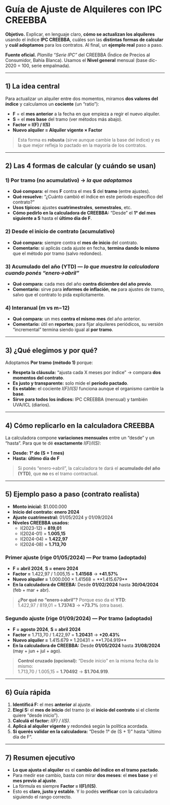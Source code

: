 
# Guía de Ajuste de Alquileres con **IPC CREEBBA** 

**Objetivo.** Explicar, en lenguaje claro, **cómo se actualizan los alquileres** usando el índice **IPC CREEBBA**, cuáles son las **distintas formas de calcular** y **cuál adoptamos** para los contratos. Al final, un **ejemplo real** paso a paso.

**Fuente oficial.** *Planilla “Serie IPC”* del CREEBBA (Índice de Precios al Consumidor, Bahía Blanca). Usamos el **Nivel general** mensual (base dic-2020 = 100, serie empalmada).

---

## 1) La idea central
Para actualizar un alquiler entre dos momentos, miramos **dos valores del índice** y calculamos un **cociente** (un “ratio”):
- **F** = el **mes anterior** a la fecha en que empieza a regir el nuevo alquiler.
- **S** = el **mes base** del tramo (ver métodos más abajo).
- **Factor = I(F) / I(S)**  
- **Nuevo alquiler = Alquiler vigente × Factor**

> Esta forma es **robusta** (sirve aunque cambie la base del índice) y es la que mejor refleja lo pactado en la mayoría de los contratos.

---

## 2) Las 4 formas de calcular (y cuándo se usan)

### 1) **Por tramo** (no acumulativo) → *la que adoptamos*
- **Qué compara:** el mes **F** contra el mes **S** del **tramo** (entre ajustes).
- **Qué resuelve:** “¿Cuánto cambió el índice en este período específico del contrato?”
- **Usos típicos:** ajustes **cuatrimestrales**, **semestrales**, etc.
- **Cómo pedirlo en la calculadora de CREEBBA:** “Desde” el **1° del mes siguiente a S** hasta el **último día de F**.

### 2) **Desde el inicio de contrato** (acumulativo)
- **Qué compara:** siempre contra el **mes de inicio** del contrato.
- **Comentario:** si aplicás cada ajuste en fecha, **termina dando lo mismo** que el método por tramo (salvo redondeo).

### 3) **Acumulado del año (YTD)** — *lo que muestra la calculadora cuando ponés “enero→abril”*
- **Qué compara:** cada mes del año **contra diciembre del año previo**.
- **Comentario:** sirve para **informes de inflación**, **no** para ajustes de tramo, salvo que el contrato lo pida explícitamente.

### 4) **Interanual (m vs m−12)**
- **Qué compara:** un mes **contra el mismo mes** del año anterior.
- **Comentario:** útil en **reportes**; para fijar alquileres periódicos, su versión “incremental” termina siendo igual al **por tramo**.

---

## 3) ¿Qué elegimos y por qué?
Adoptamos **Por tramo (método 1)** porque:
- **Respeta la cláusula:** “ajusta cada X meses por índice” → compara **dos momentos del contrato**.
- **Es justo y transparente:** solo mide el **período pactado**.
- **Es estable:** el cociente *I(F)/I(S)* funciona aunque el organismo cambie la **base**.
- **Sirve para todos los índices:** IPC CREEBBA (mensual) y también UVA/ICL (diarios).

---

## 4) Cómo replicarlo en la **calculadora CREEBBA**
La calculadora compone **variaciones mensuales** entre un “desde” y un “hasta”. Para que te dé **exactamente** *I(F)/I(S)*:
- **Desde:** **1° de (S + 1 mes)**  
- **Hasta:** **último día de F**

> Si ponés “enero→abril”, la calculadora te dará el **acumulado del año (YTD)**, que **no** es el tramo contractual.

---

## 5) Ejemplo paso a paso (contrato realista)
- **Monto inicial:** $1.000.000  
- **Inicio del contrato:** **enero 2024**  
- **Ajuste cuatrimestral:** 01/05/2024 y 01/09/2024  
- **Niveles CREEBBA usados:**  
  - I(2023-12) = **819,01**  
  - I(2024-01) = **1.005,15**  
  - I(2024-04) = **1.422,97**  
  - I(2024-08) = **1.713,70**

### Primer ajuste (rige 01/05/2024) — **Por tramo (adoptado)**
- **F = abril 2024**, **S = enero 2024**  
- **Factor =** 1.422,97 / 1.005,15 = **1.41568** → **+41.57%**  
- **Nuevo alquiler =** $1.000.000 × 1.41568 = **$1.415.679**  
- **En la calculadora de CREEBA:** Desde **01/02/2024** hasta **30/04/2024** (feb + mar + abr).

> **¿Por qué no “enero→abril”?** Porque eso da el **YTD**:  
> 1.422,97 / 819,01 = **1.73743** → **+73.7%** (otra base).

### Segundo ajuste (rige 01/09/2024) — **Por tramo (adoptado)**
- **F = agosto 2024**, **S = abril 2024**  
- **Factor =** 1.713,70 / 1.422,97 = **1.20431** → **+20.43%**  
- **Nuevo alquiler =** $1.415.679 × 1.20431 = **$1.704.919**  
- **En la calculadora de CREEBBA:** Desde **01/05/2024** hasta **31/08/2024** (may + jun + jul + ago).

> **Control cruzado (opcional):** “Desde inicio” en la misma fecha da lo mismo:  
> 1.713,70 / 1.005,15 = **1.70492** → **$1.704.919**.

---

## 6) Guía rápida
1. **Identificá F:** el mes **anterior** al ajuste.  
2. **Elegí S:** el **mes de inicio** del tramo (o el **inicio del contrato** si el cliente quiere “desde inicio”).  
3. **Calculá el factor:** *I(F) / I(S)*.  
4. **Aplicá al alquiler vigente** y redondeá según la política acordada.  
5. **Si querés validar en la calculadora:** “Desde 1° de (S + 1)” hasta “último día de F”.

---

## 7) Resumen ejecutivo
- **Lo que ajusta el alquiler** es el **cambio del índice en el tramo pactado**.  
- Para medir ese cambio, basta con mirar **dos meses**: el **mes base** y el **mes previo al ajuste**.  
- La fórmula es siempre **Factor = I(F)/I(S)**.  
- Esto es **claro, justo y estable**. Y lo podés **verificar** con la calculadora siguiendo el rango correcto.
